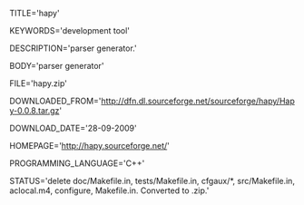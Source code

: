 
TITLE='hapy'

KEYWORDS='development tool'

DESCRIPTION='parser generator.'

BODY='parser generator'

FILE='hapy.zip'

DOWNLOADED_FROM='http://dfn.dl.sourceforge.net/sourceforge/hapy/Hapy-0.0.8.tar.gz'

DOWNLOAD_DATE='28-09-2009'

HOMEPAGE='http://hapy.sourceforge.net/'

PROGRAMMING_LANGUAGE='C++'

STATUS='delete doc/Makefile.in, tests/Makefile.in,  cfgaux/*, 
src/Makefile.in, aclocal.m4, configure, Makefile.in. Converted to .zip.'